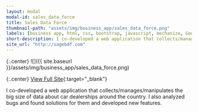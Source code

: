 ```yaml
---
layout: modal
modal-id: sales_data_force
title: Sales Data Force
thumbnail-path: "assets/img/business_app/sales_data_force.png"
labels: [business app, html, css, bootstrap, javascript, mechanize, Google Maps API, charts]
short-description: I co-developed a web application that collects/manages/manipulates the big size of data about car dealerships around the country.
site_url: "http://sagebdf.com"
---
```


{:.center}
![]({{ site.baseurl }}/assets/img/business_app/sales_data_force.png)

{:.center}
[View Full Site](http://sagebdf.com){:target="\_blank"}

I co-developed a web application that collects/manages/manipulates the big size of data about car dealerships around the country. I also analyzed bugs and found solutions for them and developed new features.